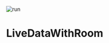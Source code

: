 ![run](https://user-images.githubusercontent.com/80774755/164679909-9fc5ad91-15e4-456e-be91-0a1121957883.PNG)
# LiveDataWithRoom
